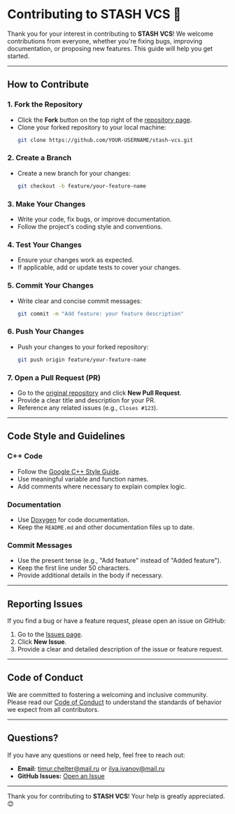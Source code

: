 # Contributing to STASH VCS 🚀

Thank you for your interest in contributing to **STASH VCS**! We welcome contributions from everyone, whether you're fixing bugs, improving documentation, or proposing new features. This guide will help you get started.

---

## How to Contribute

### 1. **Fork the Repository**
   - Click the **Fork** button on the top right of the [repository page](https://github.com/liltymoor/stash-vcs).
   - Clone your forked repository to your local machine:
     ```bash
     git clone https://github.com/YOUR-USERNAME/stash-vcs.git
     ```

### 2. **Create a Branch**
   - Create a new branch for your changes:
     ```bash
     git checkout -b feature/your-feature-name
     ```

### 3. **Make Your Changes**
   - Write your code, fix bugs, or improve documentation.
   - Follow the project's coding style and conventions.

### 4. **Test Your Changes**
   - Ensure your changes work as expected.
   - If applicable, add or update tests to cover your changes.

### 5. **Commit Your Changes**
   - Write clear and concise commit messages:
     ```bash
     git commit -m "Add feature: your feature description"
     ```

### 6. **Push Your Changes**
   - Push your changes to your forked repository:
     ```bash
     git push origin feature/your-feature-name
     ```

### 7. **Open a Pull Request (PR)**
   - Go to the [original repository](https://github.com/liltymoor/stash-vcs) and click **New Pull Request**.
   - Provide a clear title and description for your PR.
   - Reference any related issues (e.g., `Closes #123`).

---

## Code Style and Guidelines

### C++ Code
- Follow the [Google C++ Style Guide](https://google.github.io/styleguide/cppguide.html).
- Use meaningful variable and function names.
- Add comments where necessary to explain complex logic.

### Documentation
- Use [Doxygen](https://www.doxygen.nl/) for code documentation.
- Keep the `README.md` and other documentation files up to date.

### Commit Messages
- Use the present tense (e.g., "Add feature" instead of "Added feature").
- Keep the first line under 50 characters.
- Provide additional details in the body if necessary.

---

## Reporting Issues

If you find a bug or have a feature request, please open an issue on GitHub:
1. Go to the [Issues page](https://github.com/liltymoor/stash-vcs/issues).
2. Click **New Issue**.
3. Provide a clear and detailed description of the issue or feature request.

---

## Code of Conduct

We are committed to fostering a welcoming and inclusive community. Please read our [Code of Conduct](CODE_OF_CONDUCT.md) to understand the standards of behavior we expect from all contributors.

---

## Questions?

If you have any questions or need help, feel free to reach out:
- **Email:** timur.chelter@mail.ru or ilya.ivanov@mail.ru
- **GitHub Issues:** [Open an Issue](https://github.com/liltymoor/stash-vcs/issues)

---

Thank you for contributing to **STASH VCS**! Your help is greatly appreciated. 😊

